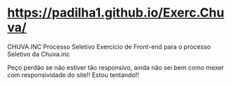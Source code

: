 # https://padilha1.github.io/Exerc.Chuva/

CHUVA.INC Processo Seletivo
Exercício de Front-end para o processo Seletivo da Chuva.inc

Peço perdão se não estiver tão responsivo, ainda não sei bem como mexer com responsividade do site!! Estou tentando!! 
